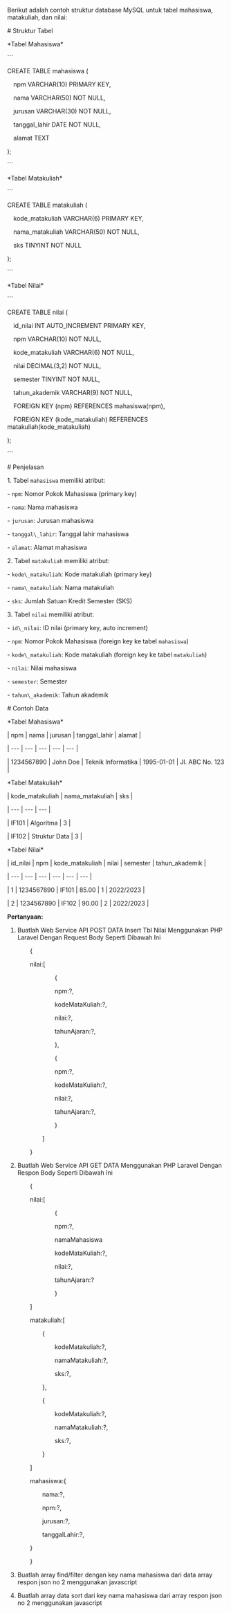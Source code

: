Berikut adalah contoh struktur database MySQL untuk tabel mahasiswa, matakuliah, dan nilai:

\# Struktur Tabel

\*Tabel Mahasiswa\*

\```

CREATE TABLE mahasiswa (

`  `npm VARCHAR(10) PRIMARY KEY,

`  `nama VARCHAR(50) NOT NULL,

`  `jurusan VARCHAR(30) NOT NULL,

`  `tanggal\_lahir DATE NOT NULL,

`  `alamat TEXT

);

\```

\*Tabel Matakuliah\*

\```

CREATE TABLE matakuliah (

`  `kode\_matakuliah VARCHAR(6) PRIMARY KEY,

`  `nama\_matakuliah VARCHAR(50) NOT NULL,

`  `sks TINYINT NOT NULL

);

\```

\*Tabel Nilai\*

\```

CREATE TABLE nilai (

`  `id\_nilai INT AUTO\_INCREMENT PRIMARY KEY,

`  `npm VARCHAR(10) NOT NULL,

`  `kode\_matakuliah VARCHAR(6) NOT NULL,

`  `nilai DECIMAL(3,2) NOT NULL,

`  `semester TINYINT NOT NULL,

`  `tahun\_akademik VARCHAR(9) NOT NULL,

`  `FOREIGN KEY (npm) REFERENCES mahasiswa(npm),

`  `FOREIGN KEY (kode\_matakuliah) REFERENCES matakuliah(kode\_matakuliah)

);

\```

\# Penjelasan

1\. Tabel `mahasiswa` memiliki atribut:

\- `npm`: Nomor Pokok Mahasiswa (primary key)

\- `nama`: Nama mahasiswa

\- `jurusan`: Jurusan mahasiswa

\- `tanggal\_lahir`: Tanggal lahir mahasiswa

\- `alamat`: Alamat mahasiswa

2\. Tabel `matakuliah` memiliki atribut:

\- `kode\_matakuliah`: Kode matakuliah (primary key)

\- `nama\_matakuliah`: Nama matakuliah

\- `sks`: Jumlah Satuan Kredit Semester (SKS)

3\. Tabel `nilai` memiliki atribut:

\- `id\_nilai`: ID nilai (primary key, auto increment)

\- `npm`: Nomor Pokok Mahasiswa (foreign key ke tabel `mahasiswa`)

\- `kode\_matakuliah`: Kode matakuliah (foreign key ke tabel `matakuliah`)

\- `nilai`: Nilai mahasiswa

\- `semester`: Semester

\- `tahun\_akademik`: Tahun akademik

\# Contoh Data

\*Tabel Mahasiswa\*

| npm | nama | jurusan | tanggal\_lahir | alamat |

\| --- | --- | --- | --- | --- |

| 1234567890 | John Doe | Teknik Informatika | 1995-01-01 | Jl. ABC No. 123 |

\*Tabel Matakuliah\*

| kode\_matakuliah | nama\_matakuliah | sks |

\| --- | --- | --- |

| IF101 | Algoritma | 3 |

| IF102 | Struktur Data | 3 |

\*Tabel Nilai\*

| id\_nilai | npm | kode\_matakuliah | nilai | semester | tahun\_akademik |

\| --- | --- | --- | --- | --- | --- |

| 1 | 1234567890 | IF101 | 85.00 | 1 | 2022/2023 |

| 2 | 1234567890 | IF102 | 90.00 | 2 | 2022/2023 |

**Pertanyaan:**

1. Buatlah Web Service API POST DATA Insert Tbl Nilai Menggunakan PHP Laravel Dengan Request Body Seperti Dibawah Ini

   `	`{

   `	`nilai:[

   `			`{

   `			`npm:?,

   `			`kodeMataKuliah:?,

   `			`nilai:?,

   `			`tahunAjaran:?,

   `			`},

   `			`{

   `			`npm:?,

   `			`kodeMataKuliah:?,

   `			`nilai:?,

   `			`tahunAjaran:?,

   `			`}

   `		`]

   `	`}

2. Buatlah Web Service API GET DATA Menggunakan PHP Laravel Dengan Respon Body Seperti Dibawah Ini

   `	`{

   `	`nilai:[

   `			`{

   `			`npm:?,

   `			`namaMahasiswa

   `			`kodeMataKuliah:?,

   `			`nilai:?,

   `			`tahunAjaran:?

   `			`}

   `	`]

   `	`matakuliah:[

   `		`{

   `			`kodeMatakuliah:?,

   `			`namaMatakuliah:?,

   `			`sks:?,

   `		`},

   `		`{

   `			`kodeMatakuliah:?,

   `			`namaMatakuliah:?,

   `			`sks:?,

   `		`}

   `	`]

   `	`mahasiswa:{

   `		`nama:?,

   `		`npm:?,

   `		`jurusan:?,

   `		`tanggalLahir:?,

   `	`}

   `	`}

3. Buatlah array  find/filter dengan key nama mahasiswa dari data array respon json no 2 menggunakan javascript
3. Buatlah array data sort dari key nama mahasiswa dari array respon json no 2 menggunakan javascript

